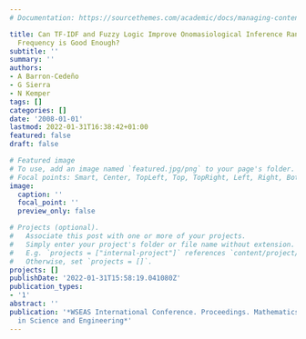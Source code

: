```yaml
---
# Documentation: https://sourcethemes.com/academic/docs/managing-content/

title: Can TF-IDF and Fuzzy Logic Improve Onomasiological Inference Ranking? Or Keywords
  Frequency is Good Enough?
subtitle: ''
summary: ''
authors:
- A Barron-Cedeño
- G Sierra
- N Kemper
tags: []
categories: []
date: '2008-01-01'
lastmod: 2022-01-31T16:38:42+01:00
featured: false
draft: false

# Featured image
# To use, add an image named `featured.jpg/png` to your page's folder.
# Focal points: Smart, Center, TopLeft, Top, TopRight, Left, Right, BottomLeft, Bottom, BottomRight.
image:
  caption: ''
  focal_point: ''
  preview_only: false

# Projects (optional).
#   Associate this post with one or more of your projects.
#   Simply enter your project's folder or file name without extension.
#   E.g. `projects = ["internal-project"]` references `content/project/deep-learning/index.md`.
#   Otherwise, set `projects = []`.
projects: []
publishDate: '2022-01-31T15:58:19.041080Z'
publication_types:
- '1'
abstract: ''
publication: '*WSEAS International Conference. Proceedings. Mathematics and Computers
  in Science and Engineering*'
---
```

